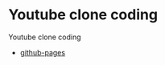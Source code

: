 # Youtube clone coding

Youtube clone coding

- [github-pages](https://coseo12.github.io/youtube-clone/)
